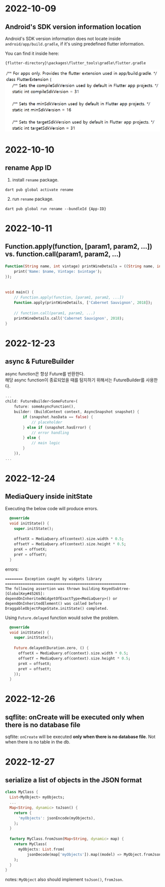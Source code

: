 # 2022-10-09
## Android's SDK version information location
Android's SDK version information does not locate inside 
`android/app/build.gradle`, if it's using predefined flutter information.

You can find it inside here:
```
{flutter-directory}\packages\flutter_tools\gradle\flutter.gradle
```
![flutter_version](flutter_version.PNG)

# 2022-10-10
## rename App ID
1. install `rename` package.

`dart pub global activate rename`

2. run `rename` package.

`dart pub global run rename --bundleId {App-ID}`

# 2022-10-11
## Function.apply(function, [param1, param2, ...]) vs. function.call(param1, param2, ...)
```dart
Function(String name, int vintage) printWineDetails = ((String name, int vintage){
    print('Name: $name, Vintage: $vintage');
});


void main() {
    // Function.apply(function, [param1, param2, ...])
    Function.apply(printWineDetails, ['Cabernet Sauvignon', 2018]);
    
    // function.call(param1, param2, ...)
    printWineDetails.call('Cabernet Sauvignon', 2018);
}
```

# 2022-12-23
## async & FutureBuilder
async function은 항상 Future를 반환한다.  
해당 async function이 종료되었을 때를 탐지하기 위해서는 FutureBuilder를 사용한다.

```dart
...
child: FutureBuilder<SomeFuture>(
    future: someAsyncFunction(),
    builder: (BuildContext context, AsyncSnapshot snapshot) {
        if (snapshot.hasData == false) {
            // placeholder
        } else if (snapshot.hasError) {
            // error handling
        } else {
            // main logic
        }
    }),
...
```

# 2022-12-24
## MediaQuery inside initState
Executing the below code will produce errors.
```dart
  @override
  void initState() {
    super.initState();

    offsetX = MediaQuery.of(context).size.width * 0.5;
    offsetY = MediaQuery.of(context).size.height * 0.5;
    preX = offsetX;
    preY = offsetY;
  }
```

errors:
```
======== Exception caught by widgets library =======================================================
The following assertion was thrown building KeyedSubtree-[GlobalKey#45265]:
dependOnInheritedWidgetOfExactType<MediaQuery>() or dependOnInheritedElement() was called before DraggableObjectPageState.initState() completed.
```

Using `Future.delayed` function would solve the problem.
```dart
  @override
  void initState() {
    super.initState();

    Future.delayed(Duration.zero, () {
      offsetX = MediaQuery.of(context).size.width * 0.5;
      offsetY = MediaQuery.of(context).size.height * 0.5;
      preX = offsetX;
      preY = offsetY;
    });
  }
```

# 2022-12-26
## sqflite: onCreate will be executed only when there is no database file
sqflite: `onCreate` will be executed **only when there is no database file**. Not when there is no table in the db.

# 2022-12-27
## serialize a list of objects in the JSON format
```dart
class MyClass {
  List<MyObject> myObjects;
  ...
  Map<String, dynamic> toJson() {
    return {
      'myObjects': jsonEncode(myObjects),
    };
  }

  factory MyClass.fromJson(Map<String, dynamic> map) {
    return MyClass(
      myObjects: List.from(
          jsonDecode(map['myObjects']).map((model) => MyObject.fromJson(model))),
    );
  }
}
```

notes: `MyObject` also should implement `toJson()`, `fromJson`.
